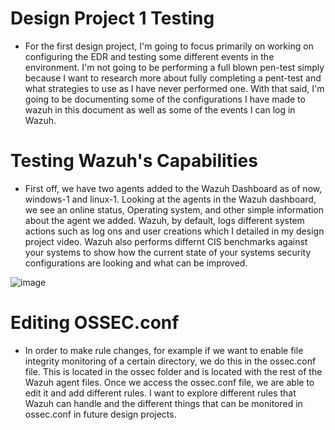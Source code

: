 # Design Project 1 Testing

* For the first design project, I'm going to focus primarily on working on configuring the EDR and testing some different events in the environment. I'm not going to be performing a full blown pen-test simply because I want to research more about fully completing a pent-test and what strategies to use as I have never performed one. With that said, I'm going to be documenting some of the configurations I have made to wazuh in this document as well as some of the events I can log in Wazuh.

# Testing Wazuh's Capabilities

* First off, we have two agents added to the Wazuh Dashboard as of now, windows-1 and linux-1. Looking at the agents in the Wazuh dashboard, we see an online status, Operating system, and other simple information about the agent we added. Wazuh, by default, logs different system actions such as log ons and user creations which I detailed in my design project video. Wazuh also performs differnt CIS benchmarks against your systems to show how the current state of your systems security configurations are looking and what can be improved.

![image](https://user-images.githubusercontent.com/70913875/196075327-92fc0024-0a26-4267-8bf5-c09727875c37.png)

# Editing OSSEC.conf

* In order to make rule changes, for example if we want to enable file integrity monitoring of a certain directory, we do this in the ossec.conf file. This is located in the ossec folder and is located with the rest of the Wazuh agent files. Once we access the ossec.conf file, we are able to edit it and add different rules. I want to explore different rules that Wazuh can handle and the different things that can be monitored in ossec.conf in future design projects. 
